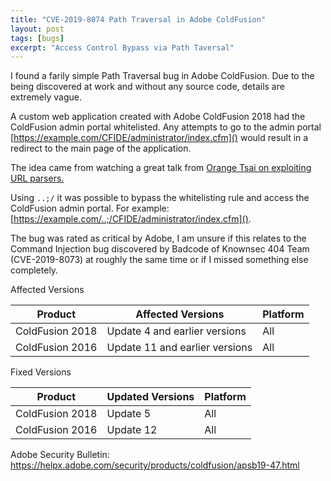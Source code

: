 ```yaml
---
title: "CVE-2019-8074 Path Traversal in Adobe ColdFusion"
layout: post
tags: [bugs]
excerpt: "Access Control Bypass via Path Taversal"
---
```


I found a farily simple Path Traversal bug in Adobe ColdFusion. Due to the being discovered at work and without any source code, details are extremely vague.

A custom web application created with Adobe ColdFusion 2018 had the ColdFusion admin portal whitelisted. Any attempts to go to the admin portal [https://example.com/CFIDE/administrator/index.cfm]() would result in a redirect to the main page of the application.

The idea came from watching a great talk from [Orange Tsai on exploiting URL parsers.](https://www.youtube.com/watch?v=2MslLrPinm0)

Using `..;/` it was possible to bypass the whitelisting rule and access the ColdFusion admin portal. For example: [https://example.com/..;/CFIDE/administrator/index.cfm]().

The bug was rated as critical by Adobe, I am unsure if this relates to the Command Injection bug discovered by Badcode of Knownsec 404 Team (CVE-2019-8073) at roughly the same time or if I missed something else completely.

Affected Versions

| Product | Affected Versions | Platform |
| - | - | - |
| ColdFusion 2018 | Update 4 and earlier versions | All |
| ColdFusion 2016 | Update 11 and earlier versions | All |


Fixed Versions

| Product | Updated Versions | Platform |
| - | - | - |
| ColdFusion 2018 | Update 5 | All |
| ColdFusion 2016 | Update 12 | All |

Adobe Security Bulletin: https://helpx.adobe.com/security/products/coldfusion/apsb19-47.html